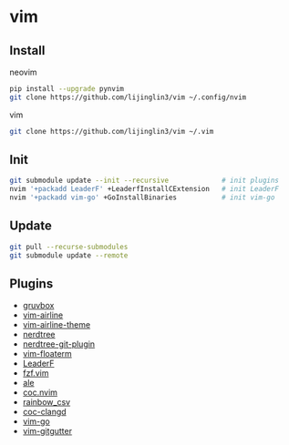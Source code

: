# vim

## Install

neovim

```bash
pip install --upgrade pynvim
git clone https://github.com/lijinglin3/vim ~/.config/nvim
```

vim

```bash
git clone https://github.com/lijinglin3/vim ~/.vim
```

## Init

```bash
git submodule update --init --recursive             # init plugins
nvim '+packadd LeaderF' +LeaderfInstallCExtension   # init LeaderF
nvim '+packadd vim-go' +GoInstallBinaries           # init vim-go
```

## Update

```bash
git pull --recurse-submodules
git submodule update --remote
```

## Plugins

- [gruvbox](https://github.com/gruvbox-community/gruvbox)
- [vim-airline](https://github.com/vim-airline/vim-airline)
- [vim-airline-theme](https://github.com/vim-airline/vim-airline-theme)
- [nerdtree](https://github.com/preservim/nerdtree)
- [nerdtree-git-plugin](https://github.com/Xuyuanp/nerdtree-git-plugin)
- [vim-floaterm](https://github.com/voldikss/vim-floaterm)
- [LeaderF](https://github.com/Yggdroot/LeaderF)
- [fzf.vim](https://github.com/junegunn/fzf.vim)
- [ale](https://github.com/dense-analysis/ale)
- [coc.nvim](https://github.com/neoclide/coc.nvim)
- [rainbow_csv](https://github.com/mechatroner/rainbow_csv)
- [coc-clangd](https://github.com/clangd/coc-clangd)
- [vim-go](https://github.com/fatih/vim-go)
- [vim-gitgutter](https://github.com/airblade/vim-gitgutter)
